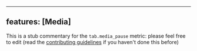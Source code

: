 
---
features: [Media]
---

This is a stub commentary for the `tab.media_pause` metric: please feel free to edit (read the
[contributing guidelines](https://github.com/mozilla/glean-annotations/blob/main/CONTRIBUTING.md)
if you haven't done this before)
